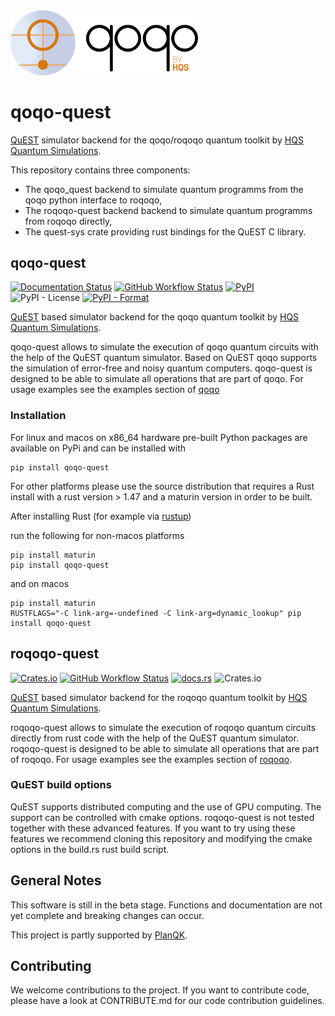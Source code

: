 <img src="qoqo_Logo_vertical_color.png" alt="qoqo logo" width="300" />

# qoqo-quest

[QuEST](https://github.com/QuEST-Kit/QuEST) simulator backend for the qoqo/roqoqo quantum toolkit by [HQS Quantum Simulations](https://quantumsimulations.de).

This repository contains three components:

* The qoqo_quest backend to simulate quantum programms from the qoqo python interface to roqoqo,
* The roqoqo-quest backend backend to simulate quantum programms from roqoqo directly,
* The quest-sys crate providing rust bindings for the QuEST C library.

## qoqo-quest

[![Documentation Status](https://readthedocs.org/projects/qoqo-quest/badge/?version=latest)](https://qoqo-quest.readthedocs.io/en/latest/?badge=latest)
[![GitHub Workflow Status](https://github.com/HQSquantumsimulations/qoqo-quest/workflows/ci_tests/badge.svg)](https://github.com/HQSquantumsimulations/qoqo-quest/actions)
[![PyPI](https://img.shields.io/pypi/v/qoqo-quest)](https://pypi.org/project/qoqo-quest/)
![PyPI - License](https://img.shields.io/pypi/l/qoqo-quest)
[![PyPI - Format](https://img.shields.io/pypi/format/qoqo-quest)](https://pypi.org/project/qoqo-quest/)

[QuEST](https://github.com/QuEST-Kit/QuEST) based simulator backend for the qoqo quantum toolkit by [HQS Quantum Simulations](https://quantumsimulations.de).

qoqo-quest allows to simulate the execution of qoqo quantum circuits with the help of the QuEST quantum simulator.
Based on QuEST qoqo supports the simulation of error-free and noisy quantum computers.
qoqo-quest is designed to be able to simulate all operations that are part of qoqo.
For usage examples see the examples section of [qoqo](https://github.com/HQSquantumsimulations/qoqo/)

### Installation

For linux and macos on x86_64 hardware pre-built Python packages are available on PyPi and can be installed with

```shell
pip install qoqo-quest
```

For other platforms please use the source distribution that requires a Rust install with a rust version > 1.47 and a maturin version in order to be built.

After installing Rust (for example via [rustup](ghcr.io/rust-cross/manylinux2014-cross:aarch64))

run the following for non-macos platforms

```shell
pip install maturin
pip install qoqo-quest
```

and on macos

```shell
pip install maturin
RUSTFLAGS="-C link-arg=-undefined -C link-arg=dynamic_lookup" pip install qoqo-quest
```

## roqoqo-quest

[![Crates.io](https://img.shields.io/crates/v/roqoqo-quest)](https://crates.io/crates/roqoqo-quest)
[![GitHub Workflow Status](https://github.com/HQSquantumsimulations/qoqo-quest/workflows/ci_tests/badge.svg)](https://github.com/HQSquantumsimulations/qoqo-quest/actions)
[![docs.rs](https://img.shields.io/docsrs/roqoqo-quest)](https://docs.rs/roqoqo-quest/)
![Crates.io](https://img.shields.io/crates/l/roqoqo-quest)

[QuEST](https://github.com/QuEST-Kit/QuEST) based simulator backend for the roqoqo quantum toolkit by [HQS Quantum Simulations](https://quantumsimulations.de).

roqoqo-quest allows to simulate the execution of roqoqo quantum circuits directly from rust code with the help of the QuEST quantum simulator.
roqoqo-quest is designed to be able to simulate all operations that are part of roqoqo.
For usage examples see the examples section of [roqoqo](https://github.com/HQSquantumsimulations/qoqo/).

### QuEST build options

QuEST supports distributed computing and the use of GPU computing. The support can be controlled with cmake options. roqoqo-quest is not tested together with these advanced features. If you want to try using these features we recommend cloning this repository and modifying the cmake options in the build.rs rust build script.

## General Notes

This software is still in the beta stage. Functions and documentation are not yet complete and breaking changes can occur.

This project is partly supported by [PlanQK](https://planqk.de).

## Contributing

We welcome contributions to the project. If you want to contribute code, please have a look at CONTRIBUTE.md for our code contribution guidelines.
